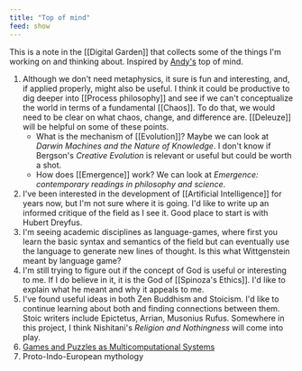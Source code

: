 ```yaml
---
title: "Top of mind"
feed: show
---
```


This is a note in the [[Digital Garden]] that collects some of the things I'm working on and thinking about. Inspired by [Andy's](https://notes.andymatuschak.org/About_these_notes?stackedNotes=zUw5PuD8op9oq8kHvni6sug6eRTNtR9Wqma) top of mind.

1. Although we don't need metaphysics, it sure is fun and interesting, and, if applied properly, might also be useful. I think it could be productive to dig deeper into [[Process philosophy]] and see if we can't conceptualize the world in terms of a fundamental [[Chaos]]. To do that, we would need to be clear on what chaos, change, and difference are. [[Deleuze]] will be helpful on some of these points. 
	* What is the mechanism of [[Evolution]]? Maybe we can look at _Darwin Machines and the Nature of Knowledge_. I don't know if Bergson's _Creative Evolution_ is relevant or useful but could be worth a shot.
	* How does [[Emergence]] work? We can look at _Emergence: contemporary readings in philosophy and science_. 
2. I've been interested in the development of [[Artificial Intelligence]] for years now, but I'm not sure where it is going. I'd like to write up an informed critique of the field as I see it. Good place to start is with Hubert Dreyfus.
3. I'm seeing academic disciplines as language-games, where first you learn the basic syntax and semantics of the field but can eventually use the language to generate new lines of thought. Is this what Wittgenstein meant by language game?
4. I'm still trying to figure out if the concept of God is useful or interesting to me. If I do believe in it, it is the God of [[Spinoza's Ethics]]. I'd like to explain what he meant and why it appeals to me.
5. I've found useful ideas in both Zen Buddhism and Stoicism. I'd like to continue learning about both and finding connections between them. Stoic writers include Epictetus, Arrian, Musonius Rufus. Somewhere in this project, I think Nishitani's _Religion and Nothingness_ will come into play. 
6. [Games and Puzzles as Multicomputational Systems](https://writings.stephenwolfram.com/2022/06/games-and-puzzles-as-multicomputational-systems/)
7. Proto-Indo-European mythology